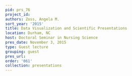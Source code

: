 ```yaml
---
pid: prs_76
project_id: 
authors: Zoss, Angela M.
sort_year: '2015'
title: Data Visualization and Scientific Presentations
location: Durham, NC
host: Doctoral Seminar in Nursing Science
pres_date: November 3, 2015
type: Guest lecture
grouping: guest
pres_url: 
order: '061'
collection: presentations
---
```


